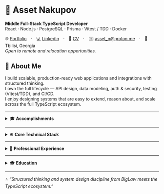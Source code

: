 # 👋 Asset Nakupov

**Middle Full-Stack TypeScript Developer**  
React · Node.js · PostgreSQL · Prisma · Vitest / TDD · Docker

🌐 [Portfolio](https://assetn.dev) · 💻 [LinkedIn](https://www.linkedin.com/in/asset-nakupov-b705bab7/) · 📄 [CV](https://assetn.dev/cv.pdf) · ✉️ [asset_n@proton.me](mailto:asset_n@proton.me) · 📍 Tbilisi, Georgia  
_Open to remote and relocation opportunities._

## 🧭 About Me
I build scalable, production-ready web applications and integrations with structured thinking.  
I own the full lifecycle — API design, data modeling, auth & security, testing (Vitest/TDD), and CI/CD.  
I enjoy designing systems that are easy to extend, reason about, and scale across the full TypeScript ecosystem.

---

<details>
<summary>🎓 <b>Accomplishments</b></summary>

- 🎓 Graduate of **The Odin Project** — Full-Stack JavaScript Path  
- 🗣️ **IELTS 8.5 (2025)** — C2 Proficiency  
- ⚖️ **Former Top 5 BigLaw Associate** — 7 years of experience  
- 🎮 **Gamedev:** Unity, Godot, Articy, Blender  
- 🎓 **Top University Graduate** — GPA 4.11 / 4.33 · Dean’s & President’s Lists  
</details>

---

<details>
<summary>⚙️ <b>Core Technical Stack</b></summary>

**Languages & Runtime:** TypeScript, JavaScript, Node.js  
**Frontend:** React, Tailwind CSS, shadcn/ui, Vite  
**Backend & Security:** Express, REST APIs, Auth  
**Data & Persistence:** SQL, PostgreSQL, Prisma ORM  
**Testing & Quality:** Vitest, TDD  
**DevOps:** Git, CI/CD, Docker  

**Bonus:**  
Python (pandas, XGBoost) · C#, .NET, ASP.NET · Telegram Bots · Game Dev (Unity, Godot, Articy, Blender)
</details>

---

<details>
<summary>💼 <b>Professional Experience</b></summary>

### **Freelance Full-Stack TypeScript Developer — assetn.dev**  
📍 Tbilisi, Georgia · 🗓️ Nov 2023 – Present  

Design, build, and deploy **full-stack web applications** for clients and personal projects.  
Focus on **REST APIs**, database design, authentication, testing, and CI/CD automation.

**Key Focus Areas:**  
API & data-model architecture · Auth & Security · TDD · CI/CD · Data Visualization  

**Selected Projects:**  
- **Soleira Lounge** — Full-stack social platform with JWT auth, real-time messaging (1000s of messages), and notifications.  
  _React · Node.js · PostgreSQL · Prisma_  
- **Viva Verso** — Blog / newsletter CMS with dual frontends (public + admin).  
  _React · Express · Prisma_  
- **Matcha Updater Bot** — TypeScript Telegram bot integrating web scraping and scheduling.  
  _Node.js · Railway_  
- **What Makes Lands Happy** — Data visualization + analytics app connecting Python data pipelines with TypeScript frontend.  
  _React · Tailwind · Vite · pandas · seaborn_

---

### **Morgan Lewis & Bockius LLP**  
🗓️ Jun 2016 – May 2023 · Senior Associate  

Led $100M+ M&A and dispute resolution cases across energy and finance sectors.  
Recognized by **The Legal 500 EMEA** for excellence in analytical precision and client leadership.  
This rigor now drives architecture clarity, documentation discipline, and structured problem solving in code.

> “Asset provided us with excellent product and legal service and practical advice; his vast knowledge of current legislation and considerable experience deserve special mention.”  
> — _The Legal 500 Europe, Middle East and Asia_
</details>

---

<details>
<summary>🎓 <b>Education</b></summary>

**KIMEP University — Bachelor of Laws (BLLB)**  
2012 – 2016 · _Cum Laude_ · 100% Scholarship · President’s List · Dean’s List  

---

**Additional**  
- Graduate of **The Odin Project** Full-Stack JavaScript Path  
- **IELTS 8.5 (C2)** — 2025  
- **Former Top 5 BigLaw Associate → Self-Taught Software Engineer**  
- Gamedev (Unity, Godot, Articy, Blender)
</details>

---

⭐ _“Structured thinking and system design discipline from BigLaw meets the TypeScript ecosystem.”_

